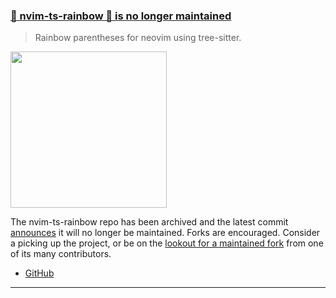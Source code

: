 <h3 id="update-nvim-ts-rainbow">
  <a href="#update-nvim-ts-rainbow">
    <span class="icon-text">
      <span class="icon">
        <i class="fa-solid fa-handshake-angle"></i>
      </span>
      <span>🌈 nvim-ts-rainbow 🌈 is no longer maintained</span>
    </span>
  </a>
</h3>

> Rainbow parentheses for neovim using tree-sitter.

<img width=250px src="https://user-images.githubusercontent.com/23170004/210392158-8520b074-4400-46a4-b3e1-7201d10f4140.png"/>

The nvim-ts-rainbow repo has been archived and the latest commit [announces](https://github.com/p00f/nvim-ts-rainbow/commit/ef95c15a935f97c65a80e48e12fe72d49aacf9b9) it will no longer be maintained. Forks are encouraged. Consider a picking up the project, or be on the [lookout for a maintained fork](https://techgaun.github.io/active-forks/index.html#https://github.com/p00f/nvim-ts-rainbow) from one of its many contributors.

- [GitHub](https://link-to-the-github-project)

---
